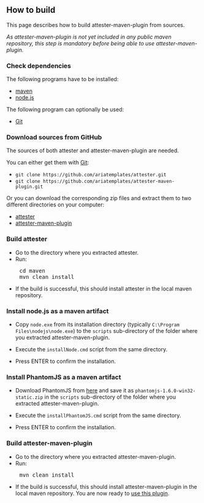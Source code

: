 ## How to build

This page describes how to build attester-maven-plugin from sources.

<em>As attester-maven-plugin is not yet included in any public maven repository, this step is mandatory before being
able to use attester-maven-plugin.</em>

### Check dependencies

The following programs have to be installed:

* [maven](http://maven.apache.org)
* [node.js](http://nodejs.org/)

The following program can optionally be used:

* [Git](http://git-scm.com/)

### Download sources from GitHub

The sources of both attester and attester-maven-plugin are needed.

You can either get them with [Git](http://git-scm.com/):

* ``git clone https://github.com/ariatemplates/attester.git``
* ``git clone https://github.com/ariatemplates/attester-maven-plugin.git``

Or you can download the corresponding zip files and extract them to two different directories on your computer:

* [attester](https://github.com/ariatemplates/attester/zipball/master)
* [attester-maven-plugin](https://github.com/ariatemplates/attester-maven-plugin/zipball/master)


### Build attester

* Go to the directory where you extracted attester.
* Run:
<pre>
	cd maven
	mvn clean install
</pre>
* If the build is successful, this should install attester in the local maven repository.

### Install node.js as a maven artifact

* Copy ``node.exe`` from its installation directory (typically ``C:\Program Files\nodejs\node.exe``) to the ``scripts`` sub-directory of the folder
where you extracted attester-maven-plugin.

* Execute the ``installNode.cmd`` script from the same directory.

* Press ENTER to confirm the installation.

### Install PhantomJS as a maven artifact

* Download PhantomJS from [here](http://phantomjs.googlecode.com/files/phantomjs-1.6.1-win32-static.zip) and save it as ``phantomjs-1.6.0-win32-static.zip``
in the ``scripts`` sub-directory of the folder where you extracted attester-maven-plugin.

* Execute the ``installPhantomJS.cmd`` script from the same directory.

* Press ENTER to confirm the installation.

### Build attester-maven-plugin

* Go to the directory where you extracted attester-maven-plugin.
* Run:
<pre>
	mvn clean install
</pre>
* If the build is successful, this should install attester-maven-plugin in the local maven repository. You are now ready to [use this plugin](usage.html).
